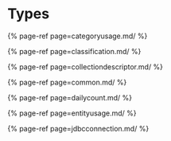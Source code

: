 # Types

{% page-ref page=categoryusage.md/ %}

{% page-ref page=classification.md/ %}

{% page-ref page=collectiondescriptor.md/ %}

{% page-ref page=common.md/ %}

{% page-ref page=dailycount.md/ %}

{% page-ref page=entityusage.md/ %}

{% page-ref page=jdbcconnection.md/ %}
